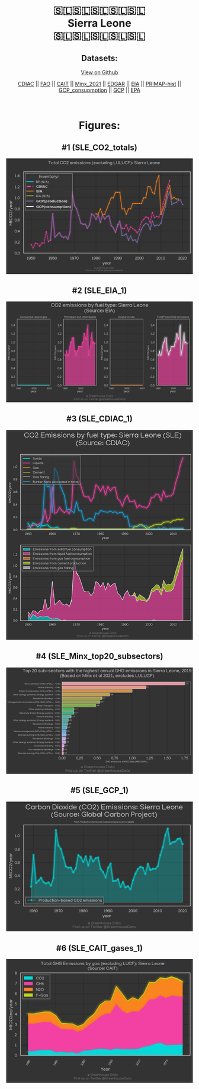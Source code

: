 
<center>
<h1 align="center">
🇸🇱🇸🇱🇸🇱🇸🇱🇸🇱
<br>
Sierra Leone
<br>
🇸🇱🇸🇱🇸🇱🇸🇱🇸🇱
</h1>
<h2>Datasets:</h2>
<p><a href="https://github.com/dquintani/GreenhouseData/tree/master/country_data/SLE_Sierra Leone/data">View on Github</a>
<br></p><p><a href="data/SLE_CDIAC.csv">CDIAC</a> || <a href="data/SLE_FAO.csv">FAO</a> || <a href="data/SLE_CAIT.csv">CAIT</a> || <a href="data/SLE_Minx_2021.csv">Minx_2021</a> || <a href="data/SLE_EDGAR.csv">EDGAR</a> || <a href="data/SLE_EIA.csv">EIA</a> || <a href="data/SLE_PRIMAP-hist.csv">PRIMAP-hist</a> || <a href="data/SLE_GCP_consupmption.csv">GCP_consupmption</a> || <a href="data/SLE_GCP.csv">GCP</a> || <a href="data/SLE_EPA.csv">EPA</a></p><p><br></p>
<h1>Figures:</h1><h2>#1 (SLE_CO2_totals)</h2>
<p><img alt="" src="figures/SLE_CO2_totals.png" /></p><h2>#2 (SLE_EIA_1)</h2>
<p><img alt="" src="figures/SLE_EIA_1.png" /></p><h2>#3 (SLE_CDIAC_1)</h2>
<p><img alt="" src="figures/SLE_CDIAC_1.png" /></p><h2>#4 (SLE_Minx_top20_subsectors)</h2>
<p><img alt="" src="figures/SLE_Minx_top20_subsectors.png" /></p><h2>#5 (SLE_GCP_1)</h2>
<p><img alt="" src="figures/SLE_GCP_1.png" /></p><h2>#6 (SLE_CAIT_gases_1)</h2>
<p><img alt="" src="figures/SLE_CAIT_gases_1.png" /></p>